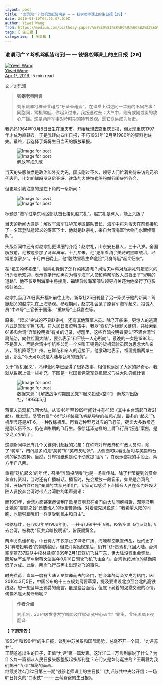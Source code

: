 ```yaml
---
layout: post
title: "谁谓河广？驾机驾艇皆可到 — — 钱钢老师课上的生日报【29】"
date: 2016-08-16T04:56:07.039Z
author: Yiwei Wang
from: https://medium.com/birthday-paper/%E8%B0%81%E8%B0%93%E6%B2%B3%E5%B9%BF-%E9%A9%BE%E6%9C%BA%E9%A9%BE%E8%89%87%E7%9A%86%E5%8F%AF%E5%88%B0-%E9%92%B1%E9%92%A2%E8%80%81%E5%B8%88%E8%AF%BE%E4%B8%8A%E7%9A%84%E7%94%9F%E6%97%A5%E6%8A%A5%E3%89%99-ecfd085b17d1
tags: [ 生日报 ]
categories: [ 生日报 ]
---
```


<article>
<section class="fa fb fc fd aj fe dj s">
</section>
<span class="s">
</span>
<div>
<div class="t v ff fg fh de">
</div>
<section class="fi fj fk fl fm">
<div class="n p">
<div class="ab ac ae af ag fn ai aj">
<div>
<h1 class="fo fp fq fr b fs ft fu fv fw fx fy fz ga gb gc gd ge gf gg gh ec" id="5124">
       谁谓河广？驾机驾艇皆可到 — — 钱钢老师课上的生日报【29】
      </h1>
<div class="gi">
<div class="n dy gj gk gl">
<div class="o n">
<div>
<a href="/@YiweiWang?source=post_page-----ecfd085b17d1--------------------------------" rel="noopener">
<img alt="Yiwei Wang" src="https://miro.medium.com/fit/c/96/96/0*0honRaQB_EtUGHAR.jpg"/>
</a>
</div>
<div class="gp aj s">
<div class="n">
<div style="flex:1">
<span class="cd ce gq cg ec">
<div class="gr n o gs">
<span class="cd ce gq cg bl gt gu gv gw gx ec">
<a class="ck cl au av aw ax ay az ba bb gy be ei ej" href="/@YiweiWang?source=post_page-----ecfd085b17d1--------------------------------" rel="noopener">
                Yiwei Wang
               </a>
</span>
<div class="er s ap h">
<span>

</span>
</div>
</div>
</span>
</div>
</div>
<span class="cd ce gq cg hp">
<span class="cd ce gq cg bl gt gu gv gw gx hp">
<div>
<a class="ck cl au av aw ax ay az ba bb gy be ei ej" href="/birthday-paper/谁谓河广-驾机驾艇皆可到-钱钢老师课上的生日报㉙-ecfd085b17d1?source=post_page-----ecfd085b17d1--------------------------------" rel="noopener">
              Apr 17, 2016
             </a>
<!-- -->
             ·
             <!-- -->
<!-- -->
             5
             <!-- -->
             min read
            </div>
</span>
</span>
</div>
</div>
<div class="n hq hr hs ht hu hv hw hx z">
<div class="n o">
<div class="hy s ap">

</div>
<div class="hy s ap">

</div>
<div class="hy s ap">

</div>
<div class="hz s">
<div class="ef">
<span>
<a class="ck cl au av aw ax ay az ba bb eg eh be ei ej" href="https://medium.com/m/signin?actionUrl=%2F_%2Fbookmark%2Fp%2Fecfd085b17d1&amp;operation=register&amp;redirect=https%3A%2F%2Fmedium.com%2Fbirthday-paper%2F%E8%B0%81%E8%B0%93%E6%B2%B3%E5%B9%BF-%E9%A9%BE%E6%9C%BA%E9%A9%BE%E8%89%87%E7%9A%86%E5%8F%AF%E5%88%B0-%E9%92%B1%E9%92%A2%E8%80%81%E5%B8%88%E8%AF%BE%E4%B8%8A%E7%9A%84%E7%94%9F%E6%97%A5%E6%8A%A5%E3%89%99-ecfd085b17d1&amp;source=post_actions_header--------------------------bookmark_header-----------" rel="noopener">
</a>
</span>
</div>
</div>
<div class="ia s an">
</div>
</div>
</div>
</div>
</div>
</div>
<p class="ib ic fq id b ie if ig ih ii ij ik il im in io ip iq ir is it iu iv iw ix iy fi ec" id="5708">
      文／刘乐凯
     </p>
<blockquote class="iz ja jb">
<p class="ib ic jc id b ie if ig ih ii ij ik il im in io ip iq ir is it iu iv iw ix iy fi ec" id="2a8f">
<strong class="id jd">
        钱钢老师附言
       </strong>
</p>
<p class="ib ic jc id b ie if ig ih ii ij ik il im in io ip iq ir is it iu iv iw ix iy fi ec" id="79b7">
       刘乐凯和冯梓莹曾组成“乐莹莹组合”，在课堂上讲述同一主题的不同故事：同胞间，驾机驾艇，你起义过来，我叛逃过去；大气中，则有或刚或柔的攻心广播。这是两岸军事对峙时期的特有景观，愿它永远成为历史。
      </p>
</blockquote>
<p class="ib ic fq id b ie if ig ih ii ij ik il im in io ip iq ir is it iu iv iw ix iy fi ec" id="d450">
      我妈妈1964年10月8日出生在重庆市。开始我想去查重庆日报，但发现重庆1997年才成为直辖市。于是我转向四川日报，不巧1963年12月至1980年的资料也缺失。最终，我选择了妈妈生日当天的解放军报。
     </p>
<figure class="jf jg jh ji jj jk fc fd paragraph-image">
<div class="jl jm ed jn aj">
<div class="fc fd je">
<div class="jr s ed eq">
<div class="js jt s">
<div class="dc jo t u v cx aj bl jp jq">
<img alt="Image for post" src="https://miro.medium.com/max/42/1*gNnDySCwAdo607X-1Tc4tg.jpeg?q=20"/>
</div>
<img alt="Image for post"/>

</div>
</div>
</div>
</div>
<figcaption class="jx jy fe fc fd jz ka cd ce gq cg hp">
       解放军报头版
      </figcaption>
</figure>
<p class="ib ic fq id b ie if ig ih ii ij ik il im in io ip iq ir is it iu iv iw ix iy fi ec" id="ce6a">
      当天的头版依然是政治和外交为先，国庆刚过不久，领导人们忙着接待来访的兄弟代表团，比如朝鲜呀罗马尼亚呀。驻华的大使馆也纷纷举行国庆招待会。
     </p>
<p class="ib ic fq id b ie if ig ih ii ij ik il im in io ip iq ir is it iu iv iw ix iy fi ec" id="eff7">
      但更吸引我注意的是左下角的一条新闻：
     </p>
<figure class="jf jg jh ji jj jk fc fd paragraph-image">
<div class="jl jm ed jn aj">
<div class="fc fd kb">
<div class="jr s ed eq">
<div class="kc jt s">
<div class="dc jo t u v cx aj bl jp jq">
<img alt="Image for post" src="https://miro.medium.com/max/700/1*NotdPiwEyaQuAHlx9-J3TA.png?q=20"/>
</div>
<img alt="Image for post"/>

</div>
</div>
</div>
</div>
</figure>
<p class="ib ic fq id b ie if ig ih ii ij ik il im in io ip iq ir is it iu iv iw ix iy fi ec" id="f281">
      标题是“海军驻华东地区部队首长接见赵宗礼”。赵宗礼是何人，能上头版？
     </p>
<p class="ib ic fq id b ie if ig ih ii ij ik il im in io ip iq ir is it iu iv iw ix iy fi ec" id="4207">
      当天的新闻大意是：解放军海军驻华东地区部队首长、海军中将刘浩天在前线接见了一名驾登陆艇起义的蒋军下士，他就是赵宗礼，来自台湾海军“大金门水面侦察队”。
     </p>
<p class="ib ic fq id b ie if ig ih ii ij ik il im in io ip iq ir is it iu iv iw ix iy fi ec" id="73a3">
      头版新闻中还有对赵宗礼更详细的介绍：赵宗礼，山东安丘县人，三十八岁。全国解放前，他被迫参加了蒋军海军。十几年来，他“逐渐看清了美蒋的黑暗统治，经常思念家乡”。十月四日晚上，他“毅然冒着生命危险”只身驾艇“起义归来”。
     </p>
<p class="ib ic fq id b ie if ig ih ii ij ik il im in io ip iq ir is it iu iv iw ix iy fi ec" id="98d1">
      在“祖国的怀抱里”，赵宗礼受到了怎样的待遇呢？刘浩天中将对赵宗礼驾艇起义的行为表示欢迎，表示驾艇行动再次为蒋军海军人员和蒋帮军政人员指出了“光明的道路”。他不仅受到海军中将接见，福建前线海军部队领导机关还为他举行了电影招待晚会。
     </p>
<p class="ib ic fq id b ie if ig ih ii ij ik il im in io ip iq ir is it iu iv iw ix iy fi ec" id="cef4">
      赵宗礼当月20日离开福州前往上海，新华社25日刊登了另一条关于他的新闻：驾艇起义的赵宗礼在上海参观。参观期间，赵宗礼会见了原蒋军海军起义、投诚人员“中兴号”士官长于国藩、“重庆号”士兵管杰等。
     </p>
<p class="ib ic fq id b ie if ig ih ii ij ik il im in io ip iq ir is it iu iv iw ix iy fi ec" id="30f9">
      原来，“起义”投诚的不只赵宗礼，还有其他蒋军人员。除了开船来，更惊人的逃离方式是驾驶军用飞机。在人民日报资料库中，我以“驾机”为标题关键词，共检索到61条和台湾“弃暗投明者”有关的记录，标题里，这些弃暗投明者要么“不满台湾当局统治，向往祖国大陆”，要么表示“和平统一人心所向”。最晚的一次是1986年，不是军人，而是台湾中华航空公司一个名叫王锡爵的货机驾驶员因为思念大陆亲人，驾机降落到广州。在鲜花和亲人的迎接下，他激动地表示，祖国提倡两岸三通，那么“今天可以说是大陆与台湾的首航”。
     </p>
<p class="ib ic fq id b ie if ig ih ii ij ik il im in io ip iq ir is it iu iv iw ix iy fi ec" id="1ccf">
      关于“驾机起义“，冯梓莹同学已经讲了很多故事，相信也满足了大家的好奇心。我就从数据上做一些补充。下图是一张国民党空军驾机起义飞往大陆的统计表：
     </p>
<figure class="jf jg jh ji jj jk fc fd paragraph-image">
<div class="fc fd kd">
<div class="jr s ed eq">
<div class="ke jt s">
<div class="dc jo t u v cx aj bl jp jq">
<img alt="Image for post" src="https://miro.medium.com/max/700/1*aXIwvTuWkAOUtwKVErGaBA.png?q=20"/>
</div>
<img alt="Image for post"/>

</div>
</div>
</div>
<figcaption class="jx jy fe fc fd jz ka cd ce gq cg hp">
       数据来源：《解放战争时期国民党军起义投诚•空军》，解放军出版社，1995年5月
      </figcaption>
</figure>
<p class="ib ic fq id b ie if ig ih ii ij ik il im in io ip iq ir is it iu iv iw ix iy fi ec" id="994d">
      蒋军人员驾机飞回大陆，从1946年至1989年间计共有41起（其中由台湾起飞者21起）。我发现，尽管有像F-86F这样装载飞毛腿导弹的拉风机型，最多的“起义”飞机型号还是AT-6，一种教练机型。再看这种型号对应的飞行员，确实大多数都还是刚入伍不久、仍在训练期的飞行生。像徐廷泽这样的上尉飞行员“叛逃”案例，是少之又少的了。
     </p>
<p class="ib ic fq id b ie if ig ih ii ij ik il im in io ip iq ir is it iu iv iw ix iy fi ec" id="e951">
      这则新闻中还有几个关键词引起我的兴趣：在称呼对岸政府和军政人员时，除了“蒋军”，用的最多的是“美蒋”和“美蒋反动派”，从侧面可以看出当时与美国和台湾的敌对态势。当然，对岸报纸也是动不动就提“匪军”，在表示鄙视的手段上，两方半斤八两。
     </p>
<p class="ib ic fq id b ie if ig ih ii ij ik il im in io ip iq ir is it iu iv iw ix iy fi ec" id="3501">
      重视“驾机起义”的年代，召唤“弃暗投明者”也是一场宣传战。除了梓莹提到的赏金和宣传资料，当时还有广播喊话。播音时，先会播放一段音乐，如果是台湾的广播，开场白往往是“亲爱的共军兄弟们”，大家可以感受下台播音人员在金门呼唤大陆人员投奔台湾时带点台湾腔的柔声曼语：
     </p>
<figure class="jf jg jh ji jj jk">
<div class="jr s ed">
<div class="kf jt s">
</div>
</div>
</figure>
<p class="ib ic fq id b ie if ig ih ii ij ik il im in io ip iq ir is it iu iv iw ix iy fi ec" id="26f0">
      而1991年，台湾方面甚至邀请到了歌星邓丽君在金门向大陆同胞喊话，邓丽君用比她的“靡靡之音”还要动人的标准普通话，对着麦克风说道：“我希望大陆的同胞，也能够跟我们一样享受到民主和自由”。
     </p>
<figure class="jf jg jh ji jj jk">
<div class="jr s ed">
<div class="kf jt s">
</div>
</div>
</figure>
<p class="ib ic fq id b ie if ig ih ii ij ik il im in io ip iq ir is it iu iv iw ix iy fi ec" id="e9be">
      根据统计，在1960年至1989年间，一共有13架中共飞机，16名空军飞行员驾机飞去台湾，被称为“反共弃暗投明者”，皆获颁黄金。
     </p>
<p class="ib ic fq id b ie if ig ih ii ij ik il im in io ip iq ir is it iu iv iw ix iy fi ec" id="93b1">
      两岸关系缓和后，中台两方不仅停止了喊话广播、海漂和空飘宣传品，也终止了对“弃暗投明者”的物质奖励。但取消奖励规定后，仍有飞行员驾机飞回大陆。台湾空军第737联队中校林贤顺1989年2月1日驾机飞往广东，但大陆没有重金奖励。而解放军空军中尉蒋文浩当年9月16日驾驶飞机飞往金门，台湾也把对他的奖励降低了六成。此后，两岸飞行员再未出现对飞的事件。
     </p>
<p class="ib ic fq id b ie if ig ih ii ij ik il im in io ip iq ir is it iu iv iw ix iy fi ec" id="008d">
      时光荏苒，当年一度有大陆人员投奔而去的金门，在今年的两会又成为热门，因2016年3月5日，中国公布的十三五规划纲要草案，提及要建设北京至台北的高铁线路。想一想当年王锡爵的豪言，虽是些台面话，但底下藏着的渴望交流的心情，何尝不是大势所趋呢？
     </p>
<blockquote class="iz ja jb">
<p class="ib ic jc id b ie if ig ih ii ij ik il im in io ip iq ir is it iu iv iw ix iy fi ec" id="923f">
<strong class="id jd">
        作者介绍
       </strong>
</p>
<p class="ib ic jc id b ie if ig ih ii ij ik il im in io ip iq ir is it iu iv iw ix iy fi ec" id="3907">
       刘乐凯，2014级香港大学新闻及传媒研究中心硕士毕业生，曾任凤凰卫视翻译
      </p>
</blockquote>
<p class="ib ic fq id b ie if ig ih ii ij ik il im in io ip iq ir is it iu iv iw ix iy fi ec" id="c226">
      【
      <strong class="id jd">
       下期预告
      </strong>
      】
     </p>
<p class="ib ic fq id b ie if ig ih ii ij ik il im in io ip iq ir is it iu iv iw ix iy fi ec" id="a4b1">
      1963年和1964年的生日报，谈到中苏关系和国际局势，总绕不开一个词，“九评苏共”。
      <br/>
      王萌爸爸出生的日子，正值“九评”第一篇发表。这洋洋二十万言到底说了什么？为什么每一篇都从人民日报头版整版起多版刊登？它们又是如何诞生的？王萌将为我们揭开“九评”神秘的面纱。
      <br/>
      继续关注4月22日第三十期“钱钢老师课上的生日报”《九评苏共中央公开信：一场旷日持久的“口水仗” — — 王萌爸爸的生日报》。
     </p>
</div>
</div>
</section>
</div>
</article>
